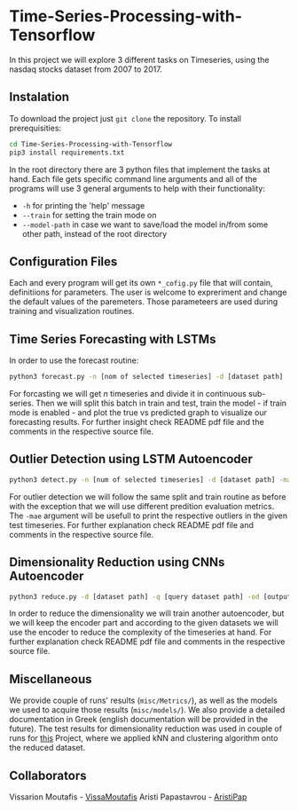 # Time-Series-Processing-with-Tensorflow

In this project we will explore 3 different tasks on Timeseries, using the nasdaq stocks dataset from 2007 to 2017.

## Instalation
To download the project just `git clone` the repository.
To install prerequisities:
```bash
cd Time-Series-Processing-with-Tensorflow
pip3 install requirements.txt
```

In the root directory there are 3 python files that implement the tasks at hand. Each file gets specific command line arguments and all of the programs will use 3 general arguments to help with their functionality:
- `-h` for printing the 'help' message
- `--train` for setting the train mode on
- `--model-path` in case we want to save/load the model in/from some other path, instead of the root directory

## Configuration Files
Each and every program will get its own `*_cofig.py` file that will contain, definitiions for parameters. The user is welcome to expreriment and change the default values of the paremeters. Those parameteers are used during training and visualization routines. 


## Time Series Forecasting with LSTMs
In order to use the forecast routine:
```bash
python3 forecast.py -n [nom of selected timeseries] -d [dataset path] [--train] [--model-path] [-h]
```
For forcasting we will get $n$ timeseries and divide it in continuous sub-series. Then we will split this batch in train and test, train the model - if train mode is enabled - and plot the true vs predicted graph to visualize our forecasting results. For further insight check README pdf file and the comments in the respective source file.

## Outlier Detection using LSTM Autoencoder
```bash
python3 detect.py -n [num of selected timeseries] -d [dataset path] -mae [MAE threshold] [--train] [--model-path] [-h]
```
For outlier detection we will follow the same split and train routine as before with the exception that we will use different predition evaluation metrics. The `-mae` argument will be usefull to print the respective outliers in the given test timeseries. For further explanation check README pdf file and comments in the respective source file.

## Dimensionality Reduction using CNNs Autoencoder
```bash
python3 reduce.py -d [dataset path] -q [query dataset path] -od [output datset path] -oq [output query path] [--train] [--model-path] [-h]
```
In order to reduce the dimensionality we will train another autoencoder, but we will keep the encoder part and according to the given datasets we will use the encoder to reduce the complexity of the timeseries at hand. For further explanation check README pdf file and comments in the respective source file.

## Miscellaneous
We provide couple of runs' results (`misc/Metrics/`), as well as the models we used to acquire those results (`misc/models/`). We also provide a detailed documentation in Greek (english documentation will be provided in the future).
The test results for dimensionality reduction was used in couple of runs for [this]() Project, where we applied kNN and clustering algorithm onto the reduced dataset.
## Collaborators
Vissarion Moutafis - [VissaMoutafis](https://github.com/VissaMoutafis)
Aristi Papastavrou - [AristiPap](https://github.com/AristiPap)

